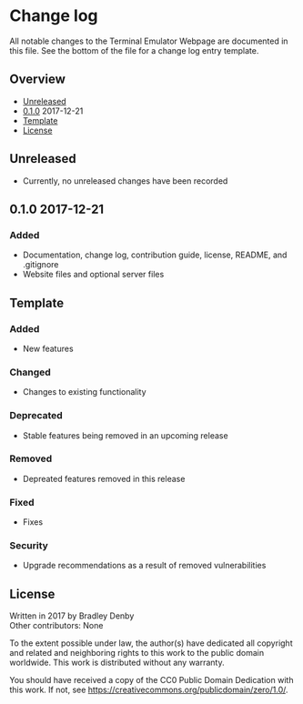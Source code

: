 # Change log

All notable changes to the Terminal Emulator Webpage are documented in this
file. See the bottom of the file for a change log entry template.

## Overview

* [Unreleased](#unreleased)
* [0.1.0](#0.1.0) 2017-12-21
* [Template](#template)
* [License](#license)

## <a name="unreleased"></a> Unreleased

* Currently, no unreleased changes have been recorded

## <a name="0.1.0"></a> 0.1.0 2017-12-21

### Added
* Documentation, change log, contribution guide, license, README, and .gitignore
* Website files and optional server files

## <a name="template"></a> Template

### Added
* New features

### Changed
* Changes to existing functionality

### Deprecated
* Stable features being removed in an upcoming release

### Removed
* Depreated features removed in this release

### Fixed
* Fixes

### Security
* Upgrade recommendations as a result of removed vulnerabilities

## <a name="license"></a> License

Written in 2017 by Bradley Denby  
Other contributors: None

To the extent possible under law, the author(s) have dedicated all copyright and
related and neighboring rights to this work to the public domain worldwide. This
work is distributed without any warranty.

You should have received a copy of the CC0 Public Domain Dedication with this
work. If not, see <https://creativecommons.org/publicdomain/zero/1.0/>.
